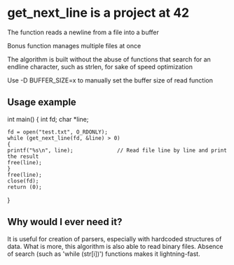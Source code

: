 # get_next_line is a project at 42

 The function reads a newline from a file into a buffer

 Bonus function manages multiple files at once

 The algorithm is built without the abuse of functions that search for an endline character, such as strlen, for sake of speed optimization
 
 Use -D BUFFER_SIZE=x to manually set the buffer size of read function
 
 ## Usage example
 
 int main()
 {
 	int  fd;
	char *line;
	
	fd = open("test.txt", O_RDONLY);
	while (get_next_line(fd, &line) > 0)
	{
	printf("%s\n", line);              // Read file line by line and print the result
	free(line);
	}
	free(line);
	close(fd);
	return (0);
}


## Why would I ever need it?

It is useful for creation of parsers, especially with hardcoded structures of data. 
What is more, this algorithm is also able to read binary files. 
Absence of search (such as 'while (str[i])') functions makes it lightning-fast.
